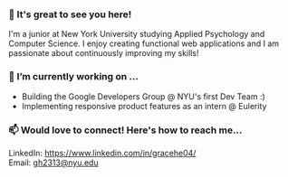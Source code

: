 ### 👋 It's great to see you here!

I'm a junior at New York University studying Applied Psychology and Computer Science. I enjoy creating functional web applications and I am passionate about continuously improving my skills!

### 🌱 I’m currently working on ...

- Building the Google Developers Group @ NYU's first Dev Team :)
- Implementing responsive product features as an intern @ Eulerity

### 📫 Would love to connect! Here's how to reach me...
LinkedIn: https://www.linkedin.com/in/gracehe04/
<br />Email: gh2313@nyu.edu


<!--
**gracehe04/gracehe04** is a ✨ _special_ ✨ repository because its `README.md` (this file) appears on your GitHub profile.

Here are some ideas to get you started:

- 🔭 I’m currently working on ...
- 🌱 I’m currently learning ...
- 👯 I’m looking to collaborate on ...
- 🤔 I’m looking for help with ...
- 💬 Ask me about ...
- 📫 How to reach me: ...
- 😄 Pronouns: ...
- ⚡ Fun fact: ...
-->
